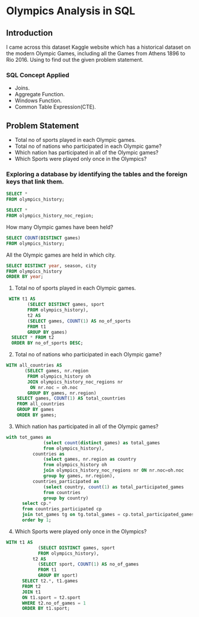 # Olympics Analysis in SQL

## Introduction
I came across this dataset Kaggle website which has a historical dataset on the modern Olympic Games, including all the Games from Athens 1896 to Rio 2016. Using to find out the given problem statement.

### SQL Concept Applied
- Joins.
- Aggregate Function.
- Windows Function.
- Common Table Expression(CTE).

## Problem Statement
- Total no of sports played in each Olympic games.
- Total no of nations who participated in each Olympic game?
- Which nation has participated in all of the Olympic games?
- Which Sports were played only once in the Olympics?


### Exploring a database by identifying the tables and the foreign keys that link them.

```sql
SELECT *
FROM olympics_history;
```

```sql
SELECT *
FROM olympics_history_noc_region;
```

How many Olympic games have been held?

```sql
SELECT COUNT(DISTINCT games)
FROM olympics_history;
```

All the Olympic games are held in which city.

```sql
SELECT DISTINCT year, season, city
FROM olympics_history 
ORDER BY year;
```

1. Total no of sports played in each Olympic games.

```sql
 WITH t1 AS
      	(SELECT DISTINCT games, sport
      	FROM olympics_history),
        t2 AS
      	(SELECT games, COUNT(1) AS no_of_sports
      	FROM t1
      	GROUP BY games)
  SELECT * FROM t2
  ORDER BY no_of_sports DESC;
```

2. Total no of nations who participated in each Olympic game?

```sql
WITH all_countries AS
       (SELECT games, nr.region
        FROM olympics_history oh
        JOIN olympics_history_noc_regions nr 
		 ON nr.noc = oh.noc
        GROUP BY games, nr.region)
    SELECT games, COUNT(1) AS total_countries
    FROM all_countries
    GROUP BY games
    ORDER BY games;
```

3. Which nation has participated in all of the Olympic games?

```sql
with tot_games as
              (select count(distinct games) as total_games
              from olympics_history),
          countries as
              (select games, nr.region as country
              from olympics_history oh
              join olympics_history_noc_regions nr ON nr.noc=oh.noc
              group by games, nr.region),
          countries_participated as
              (select country, count(1) as total_participated_games
              from countries
              group by country)
      select cp.*
      from countries_participated cp
      join tot_games tg on tg.total_games = cp.total_participated_games
      order by 1;
```

4. Which Sports were played only once in the Olympics?

```sql
WITH t1 AS
          	(SELECT DISTINCT games, sport
          	FROM olympics_history),
          t2 AS
          	(SELECT sport, COUNT(1) AS no_of_games
          	FROM t1
          	GROUP BY sport)
      SELECT t2.*, t1.games
      FROM t2
      JOIN t1 
	  ON t1.sport = t2.sport
      WHERE t2.no_of_games = 1
      ORDER BY t1.sport;
```
